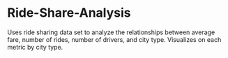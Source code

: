 # Ride-Share-Analysis
Uses ride sharing data set to analyze the relationships between average fare, number of rides, number of drivers, and city type. Visualizes on each metric by city type.
